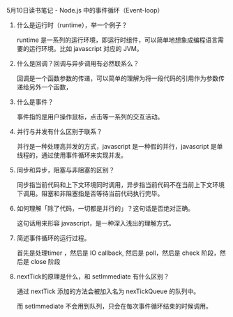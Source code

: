 5月10日读书笔记 - Node.js 中的事件循环（Event-loop）

1. 什么是运行时（runtime），举一个例子？

	runtime 是一系列的运行环境，即运行时组件，可以简单地想象成编程语言需要的运行环境。比如 javascript 对应的 JVM。

2. 什么是回调？回调与异步调用有必然联系么？

	回调是一个函数参数的传递，可以简单的理解为将一段代码的引用作为参数传递给另外一个函数，

3. 什么是事件？
	
	事件指的是用户操作鼠标，点击等一系列的交互活动。

4. 并行与并发有什么区别于联系？

	并行是一种处理高并发的方式，javascript 是一种假的并行，javascript 是单线程的，通过使用事件循环来实现并发。

5. 同步和异步，阻塞与非阻塞的区别？

	同步指当前代码和上下文环境同时调用，异步指当前代码不在当前上下文环境下调用。阻塞和非阻塞指是否等待当前代码执行完毕。
	
6. 如何理解「除了代码，一切都是并行的」？这句话是否绝对正确。

	这句话用来形容 javascript，是一种深入浅出的理解方式。

7. 简述事件循环的运行过程。

	首先是处理timer ，然后是 IO callback, 然后是 poll，然后是 check 阶段，然后是 close 阶段

8. nextTick的原理是什么，和 setImmediate 有什么区别？

	通过 nextTick 添加的方法会被加入名为 nexTickQueue 的队列中。

	而 setImmediate 不会用到队列，只会在每次事件循环结束的时候调用。
